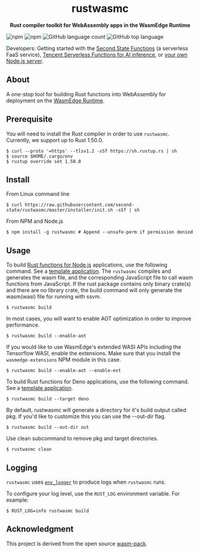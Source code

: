 <div align="center">
  <h1>rustwasmc</h1>
  <p>
    <strong>Rust compiler toolkit for WebAssembly apps in the WasmEdge Runtime</strong>
  </p>
</div>

![npm](https://img.shields.io/npm/v/rustwasmc)
![npm](https://img.shields.io/npm/dt/rustwasmc)
![GitHub language count](https://img.shields.io/github/languages/count/second-state/rustwasmc)
![GitHub top language](https://img.shields.io/github/languages/top/second-state/rustwasmc)

Developers: Getting started with the [Second State Functions](https://www.secondstate.io/articles/getting-started-with-function-as-a-service-in-rust/) (a serverless FaaS service), [Tencent Serverless Functions for AI inference](https://github.com/second-state/tencent-tensorflow-scf/blob/main/README-en.md), or [your own Node.js server](https://www.secondstate.io/articles/getting-started-with-rust-function/).

## About

A one-stop tool for building Rust functions into WebAssembly for deployment on the [WasmEdge Runtime](https://github.com/WasmEdge/WasmEdge). 

## Prerequisite

You will need to install the Rust compiler in order to use `rustwasmc`. Currently, we support up to Rust 1.50.0.

```
$ curl --proto '=https' --tlsv1.2 -sSf https://sh.rustup.rs | sh
$ source $HOME/.cargo/env
$ rustup override set 1.50.0
```

## Install

From Linux command line

```
$ curl https://raw.githubusercontent.com/second-state/rustwasmc/master/installer/init.sh -sSf | sh
```

From NPM and Node.js

```
$ npm install -g rustwasmc # Append --unsafe-perm if permission denied
```

## Usage

To build [Rust functions for Node.js](/articles/getting-started-with-rust-function) applications, use the following command. See a [template application](https://github.com/second-state/wasmedge-nodejs-starter). The `rustwasmc` compiles and generates the wasm file, and the corresponding JavaScript file to call wasm functions from JavaScript. If the rust package contains only binary crate(s) and there are no library crate, the build command will only generate the wasm(wasi) file for running with ssvm.

```
$ rustwasmc build
```

In most cases, you will want to enable AOT optimization in order to improve performance.

```
$ rustwasmc build --enable-aot
```

If you would like to use WasmEdge's extended WASI APIs including the Tensorflow WASI, enable the extensions. Make sure that you install the `wasmedge-extensions` NPM module in this case.

```
$ rustwasmc build --enable-aot --enable-ext
```

To build Rust functions for Deno applications, use the following command. See a [template application](https://github.com/second-state/ssvm-deno-starter).

```
$ rustwasmc build --target deno
```

By default, rustwasmc will generate a directory for it's build output called pkg. If you'd like to customize this you can use the --out-dir flag.

```
$ rustwasmc build --out-dir out
```

Use clean subcommand to remove pkg and target directories.
```
$ rustwasmc clean
```

## Logging

`rustwasmc` uses [`env_logger`] to produce logs when `rustwasmc` runs.

To configure your log level, use the `RUST_LOG` environment variable. For example:

```
$ RUST_LOG=info rustwasmc build
```

[`env_logger`]: https://crates.io/crates/env_logger

## Acknowledgment

This project is derived from the open source [wasm-pack].

[wasm-pack]: https://github.com/rustwasm/wasm-pack
